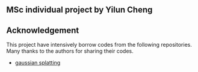 ## MSc individual project by Yilun Cheng

## Acknowledgement
This project have intensively borrow codes from the following repositories. Many thanks to the authors for sharing their codes.
- [gaussian splatting](https://github.com/graphdeco-inria/gaussian-splatting)
